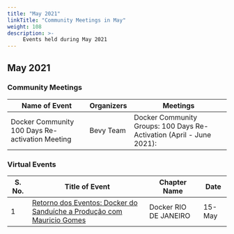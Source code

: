 ```yaml
---
title: "May 2021"
linkTitle: "Community Meetings in May"
weight: 108
description: >-
     Events held during May 2021
---
```


## May 2021

### Community Meetings

| Name of Event    |  Organizers  | Meetings | 
|-----------|-----------------|----------------|
| Docker Community 100 Days Re-activation Meeting |  Bevy Team | Docker Community Groups: 100 Days Re-Activation (April - June 2021):<br>  

### Virtual Events

| S. No. | Title of Event   |  Chapter Name | Date | 
|----|-------|-----------------|----------------|
| 1 | [Retorno dos Eventos: Docker do Sanduíche a Produção com Mauricio Gomes](https://events.docker.com/events/details/docker-rio-de-janeiro-presents-retorno-dos-eventos-docker-do-sanduiche-a-producao-com-mauricio-gomes/) | Docker RIO DE JANEIRO | 15-May |
